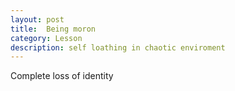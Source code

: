 ```yaml
---
layout: post
title:  Being moron
category: Lesson 
description: self loathing in chaotic enviroment
---
```


Complete loss of identity